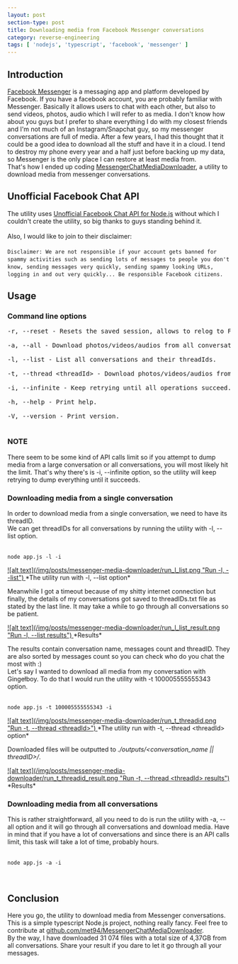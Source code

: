 ```yaml
---
layout: post
section-type: post
title: Downloading media from Facebook Messenger conversations
category: reverse-engineering
tags: [ 'nodejs', 'typescript', 'facebook', 'messenger' ]
---
```


## Introduction

[Facebook Messenger](https://www.messenger.com/) is a messaging app and platform developed by Facebook. If you have a facebook account, you are probably familiar with Messenger.
Basically  it allows users to chat with each other, but also to send videos, photos, audio which I will refer to as media.
I don't know how about you guys but I prefer to share everything I do with my closest friends and I'm not much of an Instagram/Snapchat guy, so my messenger conversations are full of media.
After a few years, I had this thought that it could be a good idea to download all the stuff and have it in a cloud.
I tend to destroy my phone every year and a half just before backing up my data, so Messenger is the only place I can restore at least media from.<br/>
That's how I ended up coding [MessengerChatMediaDownloader](https://github.com/met94/MessengerChatMediaDownloader), a utility to download media from messenger conversations.

## Unofficial Facebook Chat API

The utility uses [Unofficial Facebook Chat API for Node.js](https://github.com/Schmavery/facebook-chat-api) without which I couldn't create the utility, so big thanks to guys standing behind it.<br/>
<br/>
Also, I would like to join to their disclaimer:<br/>
<code data-trim>
Disclaimer: We are not responsible if your account gets banned for spammy activities such as sending lots of messages to people you don't know, sending messages very quickly, sending spammy looking URLs, logging in and out very quickly... Be responsible Facebook citizens.
</code>
## Usage

### Command line options
<pre>
-r, --reset - Resets the saved session, allows to relog to Facebook.<br/>
-a, --all - Download photos/videos/audios from all conversations.<br/>
-l, --list - List all conversations and their threadIds.<br/>
-t, --thread &lt;threadId&gt; - Download photos/videos/audios from the conversation with given threadID.<br/>
-i, --infinite - Keep retrying until all operations succeed.<br/>
-h, --help - Print help.<br/>
-V, --version - Print version.<br/>
</pre>
### NOTE
There seem to be some kind of API calls limit so if you attempt to dump media from a large conversation or all conversations, you will most likely hit the limit.
That's why there's is -i, --infinite option, so the utility will keep retrying to dump everything until it succeeds.

### Downloading media from a single conversation
In order to download media from a single conversation, we need to have its threadID.<br/>
We can get threadIDs for all conversations by running the utility with -l, --list option.<br/>
<pre><code data-trim>
node app.js -l -i
</code></pre>

<a href="/img/posts/messenger-media-downloader/run_l_list.png" data-lightbox="img1">
	![alt text](/img/posts/messenger-media-downloader/run_l_list.png "Run -l, --list")
</a>
*The utility run with -l, --list option*

Meanwhile I got a timeout because of my shitty internet connection but finally, the details of my conversations got saved to threadIDs.txt file as stated by the last line.
It may take a while to go through all conversations so be patient.

<a href="/img/posts/messenger-media-downloader/run_l_list_result.png" data-lightbox="img1">
	![alt text](/img/posts/messenger-media-downloader/run_l_list_result.png "Run -l, --list results")
</a>
*Results*

The results contain conversation name, messages count and threadID. They are also sorted by messages count so you can check who do you chat the most with :)<br/>
Let's say I wanted to download all media from my conversation with Gingełboy. To do that I would run the utility with -t 100005555555343 option.
<pre><code data-trim>
node app.js -t 100005555555343 -i
</code></pre>

<a href="/img/posts/messenger-media-downloader/run_t_threadid.png" data-lightbox="img1">
	![alt text](/img/posts/messenger-media-downloader/run_t_threadid.png "Run -t, --thread &lt;threadId&gt;")
</a>
*The utility run with -t, --thread &lt;threadId&gt; option*

Downloaded files will be outputted to *./outputs/&lt;conversation_name &#124;&#124; threadID&gt;/*.

<a href="/img/posts/messenger-media-downloader/run_t_threadid_result.png" data-lightbox="img1">
	![alt text](/img/posts/messenger-media-downloader/run_t_threadid_result.png "Run -t, --thread &lt;threadId&gt; results")
</a>
*Results*

### Downloading media from all conversations
This is rather straightforward, all you need to do is run the utility with -a, --all option and it will go through all conversations and download media.
Have in mind that if you have a lot of conversations and since there is an API calls limit, this task will take a lot of time, probably hours.
<pre><code data-trim>
node app.js -a -i
</code></pre>
<br/>

## Conclusion
Here you go, the utility to download media from Messenger conversations. This is a simple typescript Node.js project, nothing really fancy.
Feel free to contribute at [github.com/met94/MessengerChatMediaDownloader](https://github.com/met94/MessengerChatMediaDownloader).<br/>
By the way, I have downloaded 31 074 files with a total size of 4,37GB from all conversations. Share your result if you dare to let it go through all your messages.